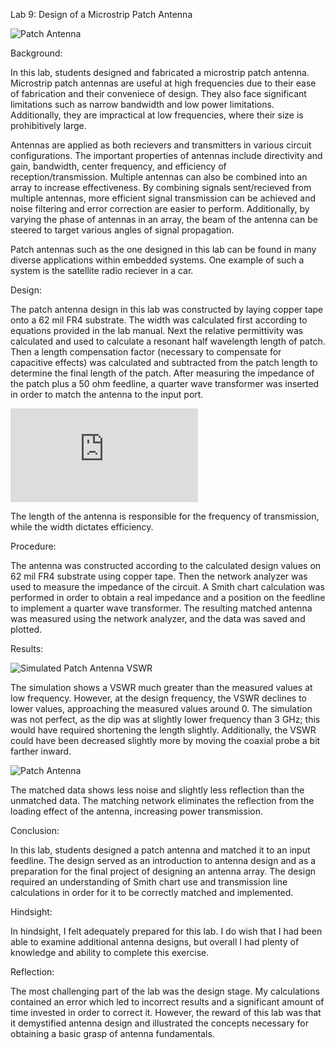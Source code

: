 Lab 9: Design of a Microstrip Patch Antenna

![Patch Antenna](https://github.com/CourseReps/ECEN452-Spring2016/blob/master/Students/derekjanak/Lab9/Antenna.PNG)


Background:

In this lab, students designed and fabricated a microstrip patch antenna.  Microstrip patch
antennas are useful at high frequencies due to their ease of fabrication and their conveniece
of design.  They also face significant limitations such as narrow bandwidth and low power
limitations.  Additionally, they are impractical at low frequencies, where their size is
prohibitively large.

Antennas are applied as both recievers and transmitters in various circuit configurations.  The
important properties of antennas include directivity and gain, bandwidth, center frequency, and
efficiency of reception/transmission.  Multiple antennas can also be combined into an array to
increase effectiveness.  By combining signals sent/recieved from multiple antennas, more
efficient signal transmission can be achieved and noise filtering and error correction are
easier to perform.  Additionally, by varying the phase of antennas in an array, the beam of
the antenna can be steered to target various angles of signal propagation.

Patch antennas such as the one designed in this lab can be found in many diverse applications
within embedded systems.  One example of such a system is the satellite radio reciever in a car.

Design:

The patch antenna design in this lab was constructed by laying copper tape onto a 62 mil FR4
substrate.  The width was calculated first according to equations provided in the lab manual.
Next the relative permittivity was calculated and used to calculate a resonant half wavelength
length of patch.  Then a length compensation factor (necessary to compensate for capacitive
effects) was calculated and subtracted from the patch length to determine the final length of
the patch.  After measuring the impedance of the patch plus a 50 ohm feedline, a quarter wave
transformer was inserted in order to match the antenna to the input port.

![Filter Calculations](https://github.com/CourseReps/ECEN452-Spring2016/blob/master/Students/derekjanak/Lab_Notebook(Antenna&Filters).pdf)

The length of the antenna is responsible for the frequency of transmission, while the width dictates efficiency.

Procedure:

The antenna was constructed according to the calculated design values on 62 mil FR4 substrate
using copper tape.  Then the network analyzer was used to measure the impedance of the circuit.
A Smith chart calculation was performed in order to obtain a real impedance and a position
on the feedline to implement a quarter wave transformer.  The resulting matched antenna was
measured using the network analyzer, and the data was saved and plotted.

Results:

![Simulated Patch Antenna VSWR](https://github.com/CourseReps/ECEN452-Spring2016/blob/master/Students/derekjanak/Lab9/Antenna_VSWR.png)

The simulation shows a VSWR much greater than the measured values at low frequency.  However, at the design frequency, the VSWR declines to lower values, approaching the measured values around 0.  The simulation was not perfect, as the dip was at slightly lower frequency than 3 GHz; this would have required shortening the length slightly.  Additionally, the VSWR could have been decreased slightly more by moving the coaxial probe a bit farther inward.

![Patch Antenna](https://github.com/CourseReps/ECEN452-Spring2016/blob/master/Students/derekjanak/Lab9/Measured_Antenna.png)

The matched data shows less noise and slightly less reflection than the unmatched data.  The matching network eliminates the reflection from the loading effect of the antenna, increasing power transmission.

Conclusion:

In this lab, students designed a patch antenna and matched it to an input feedline.  The design
served as an introduction to antenna design and as a preparation for the final project of designing
an antenna array.  The design required an understanding of Smith chart use and transmission line
calculations in order for it to be correctly matched and implemented.

Hindsight:

In hindsight, I felt adequately prepared for this lab.  I do wish that I had been able to examine
additional antenna designs, but overall I had plenty of knowledge and ability to complete this
exercise.

Reflection:

The most challenging part of the lab was the design stage.  My calculations contained an error
which led to incorrect results and a significant amount of time invested in order to correct it.
However, the reward of this lab was that it demystified antenna design and illustrated the 
concepts necessary for obtaining a basic grasp of antenna fundamentals.
